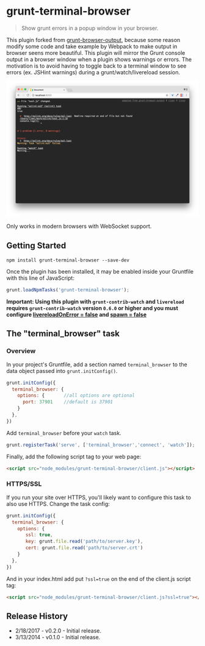 # grunt-terminal-browser

> Show grunt errors in a popup window in your browser.

This plugin forked from [grunt-browser-output](https://github.com/rarila/grunt-browser-output), because some reason modify some code and take example by Webpack to make output in browser seens more beautiful.
This plugin will mirror the Grunt console output in a browser window when a plugin
shows warnings or errors. The motivation is to avoid having to toggle back to a terminal window to see errors
(ex. JSHint warnings) during a grunt/watch/livereload session.

![](screenshot.png)

Only works in modern browsers with WebSocket support.

## Getting Started

```shell
npm install grunt-terminal-browser --save-dev
```

Once the plugin has been installed, it may be enabled inside your Gruntfile with this line of JavaScript:

```js
grunt.loadNpmTasks('grunt-terminal-browser');
```

**Important: Using this plugin with `grunt-contrib-watch` and `livereload` requires `grunt-contrib-watch` version `0.6.0` or higher and you must configure [livereloadOnError = false](https://github.com/gruntjs/grunt-contrib-watch#optionslivereloadonerror) and [spawn = false](https://github.com/gruntjs/grunt-contrib-watch#optionsspawn)**

## The "terminal_browser" task

### Overview
In your project's Gruntfile, add a section named `terminal_browser` to the data object passed into `grunt.initConfig()`.

```js
grunt.initConfig({
  terminal_browser: {
    options: {       //all options are optional
      port: 37901    //default is 37901
    }
  },
})
```

Add `terminal_browser` before your `watch` task.

```js
grunt.registerTask('serve', ['terminal_browser','connect', 'watch']);
```

Finally, add the following script tag to your web page:
```html
<script src="node_modules/grunt-terminal-browser/client.js"></script>
```

### HTTPS/SSL

If you run your site over HTTPS, you'll likely want to configure this task to also use HTTPS.  Change the task config:

```js
grunt.initConfig({
  terminal_browser: {
    options: {
       ssl: true,
       key: grunt.file.read('path/to/server.key'),
       cert: grunt.file.read('path/to/server.crt')
    }
  },
})
```
And in your index.html add put `?ssl=true` on the end of the client.js script tag:

```html
<script src="node_modules/grunt-terminal-browser/client.js?ssl=true"></script>
```

## Release History
 - 2/18/2017 - v0.2.0 - Initial release.
 - 3/13/2014 - v0.1.0 - Initial release.